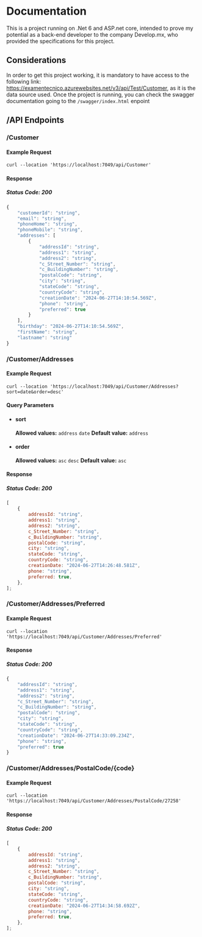 # Documentation

This is a project running on .Net 6 and ASP.net core, intended to prove my potential as a back-end developer to the company Develop.mx, who provided the specifications for this project.

## Considerations

In order to get this project working, it is mandatory to have access to the following link:
https://examentecnico.azurewebsites.net/v3/api/Test/Customer, as it is the data source used.
Once the project is running, you can check the swagger documentation going to the `/swagger/index.html` enpoint

## /API Endpoints

### /Customer

#### Example Request

    curl --location 'https://localhost:7049/api/Customer'

#### Response

##### Status Code: 200

```javascript
{
    "customerId": "string",
    "email": "string",
    "phoneHome": "string",
    "phoneMobile": "string",
    "addresses": [
        {
            "addressId": "string",
            "address1": "string",
            "address2": "string",
            "c_Street_Number": "string",
            "c_BuildingNumber": "string",
            "postalCode": "string",
            "city": "string",
            "stateCode": "string",
            "countryCode": "string",
            "creationDate": "2024-06-27T14:10:54.569Z",
            "phone": "string",
            "preferred": true
        }
    ],
    "birthday": "2024-06-27T14:10:54.569Z",
    "firstName": "string",
    "lastname": "string"
}
```

### /Customer/Addresses

#### Example Request

    curl --location 'https://localhost:7049/api/Customer/Addresses?sort=date&order=desc'

#### Query Parameters

-   #### sort
    **Allowed values:** `address` `date`
    **Default value:** `address`
-   #### order
    **Allowed values:** `asc` `desc`
    **Default value:** `asc`

#### Response

##### Status Code: 200

```javascript
[
    {
        addressId: "string",
        address1: "string",
        address2: "string",
        c_Street_Number: "string",
        c_BuildingNumber: "string",
        postalCode: "string",
        city: "string",
        stateCode: "string",
        countryCode: "string",
        creationDate: "2024-06-27T14:26:48.581Z",
        phone: "string",
        preferred: true,
    },
];
```

### /Customer/Addresses/Preferred

#### Example Request

    curl --location 'https://localhost:7049/api/Customer/Addresses/Preferred'

#### Response

##### Status Code: 200

```javascript
{
    "addressId": "string",
    "address1": "string",
    "address2": "string",
    "c_Street_Number": "string",
    "c_BuildingNumber": "string",
    "postalCode": "string",
    "city": "string",
    "stateCode": "string",
    "countryCode": "string",
    "creationDate": "2024-06-27T14:33:09.234Z",
    "phone": "string",
    "preferred": true
}
```

### /Customer/Addresses/PostalCode/{code}

#### Example Request

    curl --location 'https://localhost:7049/api/Customer/Addresses/PostalCode/27258'

#### Response

##### Status Code: 200

```javascript
[
    {
        addressId: "string",
        address1: "string",
        address2: "string",
        c_Street_Number: "string",
        c_BuildingNumber: "string",
        postalCode: "string",
        city: "string",
        stateCode: "string",
        countryCode: "string",
        creationDate: "2024-06-27T14:34:58.692Z",
        phone: "string",
        preferred: true,
    },
];
```

